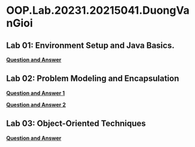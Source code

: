# OOP.Lab.20231.20215041.DuongVanGioi

## Lab 01: Environment Setup and Java Basics.

[**Question and Answer**](./OtherProjects/src/hust/soict/hedspi/lab01/answer.txt)

## Lab 02: Problem Modeling and Encapsulation

[**Question and Answer 1**](./OtherProjects/src/hust/soict/hedspi/lab02/answer.txt)

[**Question and Answer 2**](./OtherProjects/src/hust/soict/hedspi/lab02/answer_15_Passing_parameter.txt)

## Lab 03: Object-Oriented Techniques

[**Question and Answer**](./OtherProjects/src/hust/soict/hedspi/lab03/answerlab03.txt)
